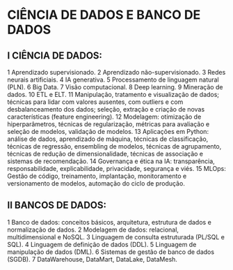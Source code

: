 
# CIÊNCIA DE DADOS E BANCO DE DADOS

## I CIÊNCIA DE DADOS:

1 Aprendizado supervisionado.
2 Aprendizado não-supervisionado.
3 Redes neurais artificiais.
4 IA generativa.
5 Processamento de linguagem natural (PLN).
6 Big Data.
7 Visão computacional.
8 Deep learning.
9 Mineração de dados.
10 ETL e ELT.
11 Manipulação, tratamento e visualização de dados; técnicas para lidar com valores ausentes, com outliers e com desbalanceamento dos dados; seleção, extração e criação de novas características (feature engineering).
12 Modelagem: otimização de hiperparâmetros, técnicas de regularização, métricas para avaliação e seleção de modelos, validação de modelos.
13 Aplicações em Python: análise de dados, aprendizado de máquina, técnicas de classificação, técnicas de regressão, ensembling de modelos, técnicas de agrupamento, técnicas de redução de dimensionalidade, técnicas de associação e sistemas de recomendação.
14 Governança e ética na IA: transparência, responsabilidade, explicabilidade, privacidade, segurança e viés.
15 MLOps: Gestão de código, treinamento, implantação, monitoramento e versionamento de modelos, automação do ciclo de produção.

## II BANCOS DE DADOS:

1 Banco de dados: conceitos básicos, arquitetura, estrutura de dados e normalização de dados.
2 Modelagem de dados: relacional, multidimensional e NoSQL.
3 Linguagem de consulta estruturada (PL/SQL e SQL).
4 Linguagem de definição de dados (DDL).
5 Linguagem de manipulação de dados (DML).
6 Sistemas de gestão de banco de dados (SGDB).
7 DataWarehouse, DataMart, DataLake, DataMesh.
